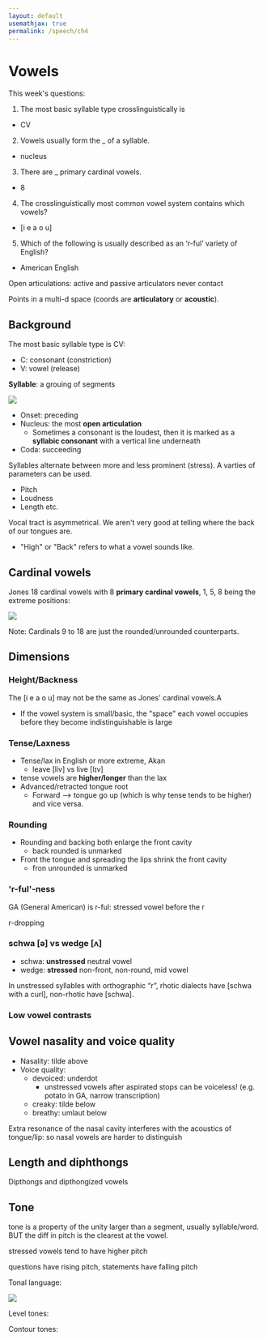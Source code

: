 ```yaml
---
layout: default
usemathjax: true
permalink: /speech/ch4
---
```


# Vowels

This week's questions:
1. The most basic syllable type crosslinguistically is
  - CV
2. Vowels usually form the _ of a syllable.
  - nucleus
3. There are _ primary cardinal vowels.
  - 8
4. The crosslinguistically most common vowel system contains which vowels?
  - [i e a o u]
5. Which of the following is usually described as an ‘r-ful’ variety of English?
  - American English


Open articulations: active and passive articulators never contact

Points in a multi-d space (coords are **articulatory** or **acoustic**).

## Background

The most basic syllable type is CV:
- C: consonant (constriction)
- V: vowel (release)

**Syllable**: a grouing of segments

![](/notes-blog/assets/img/speech/syllable.png)

- Onset: preceding
- Nucleus: the most **open articulation**
  - Sometimes a consonant is the loudest, then it is marked as a **syllabic consonant** with a vertical line underneath
- Coda: succeeding

Syllables alternate between more and less prominent (stress). A varties of parameters can be used.
- Pitch
- Loudness
- Length etc.

Vocal tract is asymmetrical. We aren't very good at telling where the back of our tongues are.
- "High" or "Back" refers to what a vowel sounds like.

## Cardinal vowels

Jones 18 cardinal vowels with 8 **primary cardinal vowels**, 1, 5, 8 being the extreme positions:

![](/notes-blog/assets/img/speech/vowels_cardinal.png)

Note: Cardinals 9 to 18 are just the rounded/unrounded counterparts.

## Dimensions

### Height/Backness

The [i e a o u] may not be the same as Jones' cardinal vowels.A

-  If the vowel system is small/basic, the "space" each vowel occupies before they become indistinguishable is large

### Tense/Laxness

- Tense/lax in English or more extreme, Akan
  - leave [liv] vs live [lɪv]
- tense vowels are **higher/longer** than the lax
- Advanced/retracted tongue root
  - Forward --> tongue go up (which is why tense tends to be higher) and vice versa.

### Rounding

- Rounding and backing both enlarge the front cavity
  - back rounded is unmarked
- Front the tongue and spreading the lips shrink the front cavity
  - fron unrounded is unmarked

### 'r-ful'-ness

GA (General American) is r-ful: stressed vowel before the r

r-dropping

### schwa [ə] vs wedge [ʌ]

- schwa: **unstressed** neutral vowel
- wedge: **stressed** non-front, non-round, mid vowel

In unstressed syllables with orthographic “r”, rhotic dialects have [schwa with a curl], non-rhotic
have [schwa].

### Low vowel contrasts

## Vowel nasality and voice quality

- Nasality: tilde above
- Voice quality:
  - devoiced: underdot
    - unstressed vowels after aspirated stops can be voiceless! (e.g. potato in GA, narrow transcription)
  - creaky: tilde below
  - breathy: umlaut below

Extra resonance of the nasal cavity interferes with the acoustics of tongue/lip: 
so nasal vowels are harder to distinguish

## Length and diphthongs

Dipthongs and dipthongized vowels

## Tone

tone is a property of the unity larger than a segment, usually syllable/word.
BUT the diff in pitch is the clearest at the vowel.

stressed vowels tend to have higher pitch

questions have rising pitch, statements have falling pitch

Tonal language: 

![](/notes-blog/assets/img/speech/tones.png)

Level tones:

Contour tones: